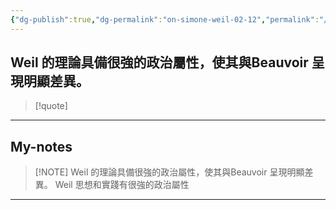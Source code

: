 ```yaml
---
{"dg-publish":true,"dg-permalink":"on-simone-weil-02-12","permalink":"/on-simone-weil-02-12/","title":"Weil 的理論具備很強的政治屬性，使其與Beauvoir 呈現明顯差異。","tags":["Simone_Weil","Simone_Beauvoir"],"created":"2025-06-25T01:18:25.903+08:00","updated":"2025-06-25T02:02:23.316+08:00"}
---
```



## Weil 的理論具備很強的政治屬性，使其與Beauvoir 呈現明顯差異。

> [!quote] 
> 

---


## My-notes

> [!NOTE] Weil 的理論具備很強的政治屬性，使其與Beauvoir 呈現明顯差異。
> Weil 思想和實踐有很強的政治屬性


---






